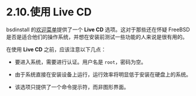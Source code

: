 # 2.10.使用 Live CD

bsdinstall 的[欢迎菜单](https://docs.freebsd.org/en/books/handbook/book/#bsdinstall-choose-mode)提供了一个 **Live CD** 选项。这对于那些还在怀疑 FreeBSD 是否是适合他们的操作系统，并想在安装前测试一些功能的人来说是很有用的。

在使用 **Live CD** 之前，应该注意以下几点：

- 要进入系统，需要进行认证。用户名是 `root`，密码为空。

- 由于系统直接在安装设备上运行，运行效率将明显低于安装在硬盘上的系统。

- 该选项只提供了一个命令提示符，而非图形界面。